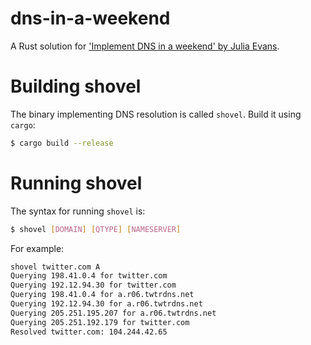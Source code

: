 # dns-in-a-weekend

A Rust solution for ['Implement DNS in a weekend' by Julia Evans](https://implement-dns.wizardzines.com).

# Building shovel

The binary implementing DNS resolution is called `shovel`. Build it using `cargo`:
```sh
$ cargo build --release
```

# Running shovel

The syntax for running `shovel` is:
```sh
$ shovel [DOMAIN] [QTYPE] [NAMESERVER]
```

For example:
```sh
shovel twitter.com A
Querying 198.41.0.4 for twitter.com
Querying 192.12.94.30 for twitter.com
Querying 198.41.0.4 for a.r06.twtrdns.net
Querying 192.12.94.30 for a.r06.twtrdns.net
Querying 205.251.195.207 for a.r06.twtrdns.net
Querying 205.251.192.179 for twitter.com
Resolved twitter.com: 104.244.42.65
```

